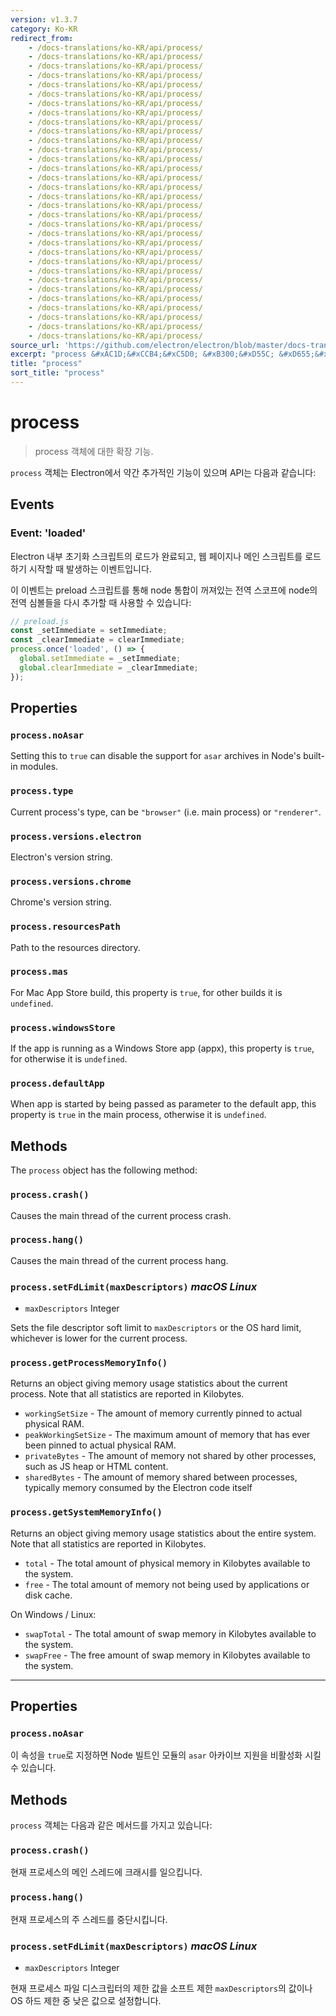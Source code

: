 ```yaml
---
version: v1.3.7
category: Ko-KR
redirect_from:
    - /docs-translations/ko-KR/api/process/
    - /docs-translations/ko-KR/api/process/
    - /docs-translations/ko-KR/api/process/
    - /docs-translations/ko-KR/api/process/
    - /docs-translations/ko-KR/api/process/
    - /docs-translations/ko-KR/api/process/
    - /docs-translations/ko-KR/api/process/
    - /docs-translations/ko-KR/api/process/
    - /docs-translations/ko-KR/api/process/
    - /docs-translations/ko-KR/api/process/
    - /docs-translations/ko-KR/api/process/
    - /docs-translations/ko-KR/api/process/
    - /docs-translations/ko-KR/api/process/
    - /docs-translations/ko-KR/api/process/
    - /docs-translations/ko-KR/api/process/
    - /docs-translations/ko-KR/api/process/
    - /docs-translations/ko-KR/api/process/
    - /docs-translations/ko-KR/api/process/
    - /docs-translations/ko-KR/api/process/
    - /docs-translations/ko-KR/api/process/
    - /docs-translations/ko-KR/api/process/
    - /docs-translations/ko-KR/api/process/
    - /docs-translations/ko-KR/api/process/
    - /docs-translations/ko-KR/api/process/
    - /docs-translations/ko-KR/api/process/
    - /docs-translations/ko-KR/api/process/
    - /docs-translations/ko-KR/api/process/
    - /docs-translations/ko-KR/api/process/
    - /docs-translations/ko-KR/api/process/
    - /docs-translations/ko-KR/api/process/
    - /docs-translations/ko-KR/api/process/
    - /docs-translations/ko-KR/api/process/
source_url: 'https://github.com/electron/electron/blob/master/docs-translations/ko-KR/api/process.md'
excerpt: "process &#xAC1D;&#xCCB4;&#xC5D0; &#xB300;&#xD55C; &#xD655;&#xC7A5; &#xAE30;&#xB2A5;."
title: "process"
sort_title: "process"
---
```


# process

> process 객체에 대한 확장 기능.

`process` 객체는 Electron에서 약간 추가적인 기능이 있으며 API는 다음과 같습니다:

## Events

### Event: 'loaded'

Electron 내부 초기화 스크립트의 로드가 완료되고, 웹 페이지나 메인 스크립트를 로드하기
시작할 때 발생하는 이벤트입니다.

이 이벤트는 preload 스크립트를 통해 node 통합이 꺼져있는 전역 스코프에 node의 전역
심볼들을 다시 추가할 때 사용할 수 있습니다:

```javascript
// preload.js
const _setImmediate = setImmediate;
const _clearImmediate = clearImmediate;
process.once('loaded', () => {
  global.setImmediate = _setImmediate;
  global.clearImmediate = _clearImmediate;
});
```

## Properties

### `process.noAsar`

Setting this to `true` can disable the support for `asar` archives in Node's
built-in modules.

### `process.type`

Current process's type, can be `"browser"` (i.e. main process) or `"renderer"`.

### `process.versions.electron`

Electron's version string.

### `process.versions.chrome`

Chrome's version string.

### `process.resourcesPath`

Path to the resources directory.

### `process.mas`

For Mac App Store build, this property is `true`, for other builds it is
`undefined`.

### `process.windowsStore`

If the app is running as a Windows Store app (appx), this property is `true`,
for otherwise it is `undefined`.

### `process.defaultApp`

When app is started by being passed as parameter to the default app, this
property is `true` in the main process, otherwise it is `undefined`.

## Methods

The `process` object has the following method:

### `process.crash()`

Causes the main thread of the current process crash.

### `process.hang()`

Causes the main thread of the current process hang.

### `process.setFdLimit(maxDescriptors)` _macOS_ _Linux_

* `maxDescriptors` Integer

Sets the file descriptor soft limit to `maxDescriptors` or the OS hard
limit, whichever is lower for the current process.

### `process.getProcessMemoryInfo()`

Returns an object giving memory usage statistics about the current process. Note
that all statistics are reported in Kilobytes.

* `workingSetSize` - The amount of memory currently pinned to actual physical
  RAM.
* `peakWorkingSetSize` - The maximum amount of memory that has ever been pinned
  to actual physical RAM.
* `privateBytes` - The amount of memory not shared by other processes, such as
  JS heap or HTML content.
* `sharedBytes` - The amount of memory shared between processes, typically
  memory consumed by the Electron code itself

### `process.getSystemMemoryInfo()`

Returns an object giving memory usage statistics about the entire system. Note
that all statistics are reported in Kilobytes.

* `total` - The total amount of physical memory in Kilobytes available to the
  system.
* `free` - The total amount of memory not being used by applications or disk
  cache.

On Windows / Linux:

* `swapTotal` - The total amount of swap memory in Kilobytes available to the
  system.
* `swapFree` - The free amount of swap memory in Kilobytes available to the
  system.

----------------------------------------

## Properties

### `process.noAsar`

이 속성을 `true`로 지정하면 Node 빌트인 모듈의 `asar` 아카이브 지원을 비활성화 시킬
수 있습니다.

## Methods

`process` 객체는 다음과 같은 메서드를 가지고 있습니다:

### `process.crash()`

현재 프로세스의 메인 스레드에 크래시를 일으킵니다.

### `process.hang()`

현재 프로세스의 주 스레드를 중단시킵니다.

### `process.setFdLimit(maxDescriptors)` _macOS_ _Linux_

* `maxDescriptors` Integer

현재 프로세스 파일 디스크립터의 제한 값을 소프트 제한 `maxDescriptors`의 값이나 OS 하드
제한 중 낮은 값으로 설정합니다.
